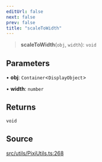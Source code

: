 ```yaml
---
editUrl: false
next: false
prev: false
title: "scaleToWidth"
---
```


> **scaleToWidth**(`obj`, `width`): `void`

## Parameters

• **obj**: `Container`\<`DisplayObject`\>

• **width**: `number`

## Returns

`void`

## Source

[src/utils/PixiUtils.ts:268](https://github.com/relishinc/dill-pixel/blob/543438455c9a47928084300159416186c2aa1095/src/utils/PixiUtils.ts#L268)
